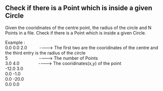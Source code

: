 ## Check if there is a Point which is inside a given Circle

Given the cooridinates of the centre point, the radius of the circle and N Points in a file. Check if there is a Point which is inside a given Circle.

Example : \
0.0  0.0  2.0 &emsp; &emsp;     ---->  The first two are the cooridinates of the centre and the third entry is the radius of the circle \
5         &emsp; &emsp;&emsp; &nbsp; &emsp;&emsp;  &nbsp;      ---->  The number of Points\
  3.0    4.0    &emsp;&emsp; &emsp; &nbsp;  ---->  The cooridinates(x,y) of the point\
-12.0    3.0\
  0.0   -1.0\
  0.0  -20.0\
  0.0    0.0
